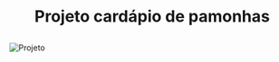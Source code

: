 <h1 style="text-align: center;">Projeto cardápio de pamonhas</h1>

##

![Projeto](https://github.com/KarolaineBM/bora-codar-26/assets/90115873/0c69e2ec-3985-4d08-8b0c-2bb28b0906d2)
